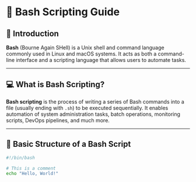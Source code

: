 # 🐚 Bash Scripting Guide

## 📘 Introduction

**Bash** (Bourne Again SHell) is a Unix shell and command language commonly used in Linux and macOS systems. It acts as both a command-line interface and a scripting language that allows users to automate tasks.

---

## 💻 What is Bash Scripting?

**Bash scripting** is the process of writing a series of Bash commands into a file (usually ending with `.sh`) to be executed sequentially. It enables automation of system administration tasks, batch operations, monitoring scripts, DevOps pipelines, and much more.

---

## 🧱 Basic Structure of a Bash Script

```bash
#!/bin/bash

# This is a comment
echo "Hello, World!"